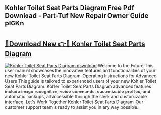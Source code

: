 ## Kohler Toilet Seat Parts Diagram Free Pdf Download - Part-Tuf New Repair Owner Guide pl6Kn

# <h2><a href="http://dfmpzk.blite.top/?on=Kohler+Toilet+Seat+Parts+Diagram">🔗Download New 👉🔴 Kohler Toilet Seat Parts Diagram</a></h2>

[![Kohler Toilet Seat Parts Diagram download](https://i.imgur.com/lujVjoI.png)](http://dfmpzk.blite.top/?on=Kohler+Toilet+Seat+Parts+Diagram)
Welcome to the Future This user manual showcases the innovative features and functionalities of your new Kohler Toilet Seat Parts Diagram. Operating Instructions for Advanced Users This guide is tailored to experienced users of your new Kohler Toilet Seat Parts Diagram. Kohler Toilet Seat Parts Diagram advanced features include image recognition, voice commands, customizable profiles, and automatic backups, all accessible through the sleek and customizable interface. Let's Work Together Kohler Toilet Seat Parts Diagram. Our customer support team is ready to assist you in any way possible.
